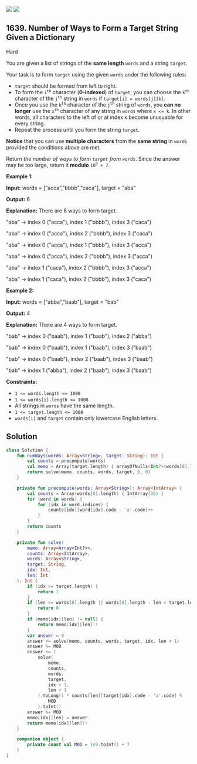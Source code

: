 [![](https://img.shields.io/github/stars/javadev/LeetCode-in-Kotlin?label=Stars&style=flat-square)](https://github.com/javadev/LeetCode-in-Kotlin)
[![](https://img.shields.io/github/forks/javadev/LeetCode-in-Kotlin?label=Fork%20me%20on%20GitHub%20&style=flat-square)](https://github.com/javadev/LeetCode-in-Kotlin/fork)

## 1639\. Number of Ways to Form a Target String Given a Dictionary

Hard

You are given a list of strings of the **same length** `words` and a string `target`.

Your task is to form `target` using the given `words` under the following rules:

*   `target` should be formed from left to right.
*   To form the <code>i<sup>th</sup></code> character (**0-indexed**) of `target`, you can choose the <code>k<sup>th</sup></code> character of the <code>j<sup>th</sup></code> string in `words` if `target[i] = words[j][k]`.
*   Once you use the <code>k<sup>th</sup></code> character of the <code>j<sup>th</sup></code> string of `words`, you **can no longer** use the <code>x<sup>th</sup></code> character of any string in `words` where `x <= k`. In other words, all characters to the left of or at index `k` become unusuable for every string.
*   Repeat the process until you form the string `target`.

**Notice** that you can use **multiple characters** from the **same string** in `words` provided the conditions above are met.

Return _the number of ways to form `target` from `words`_. Since the answer may be too large, return it **modulo** <code>10<sup>9</sup> + 7</code>.

**Example 1:**

**Input:** words = ["acca","bbbb","caca"], target = "aba"

**Output:** 6

**Explanation:** There are 6 ways to form target. 

"aba" -> index 0 ("acca"), index 1 ("bbbb"), index 3 ("caca") 

"aba" -> index 0 ("acca"), index 2 ("bbbb"), index 3 ("caca") 

"aba" -> index 0 ("acca"), index 1 ("bbbb"), index 3 ("acca") 

"aba" -> index 0 ("acca"), index 2 ("bbbb"), index 3 ("acca") 

"aba" -> index 1 ("caca"), index 2 ("bbbb"), index 3 ("acca") 

"aba" -> index 1 ("caca"), index 2 ("bbbb"), index 3 ("caca")

**Example 2:**

**Input:** words = ["abba","baab"], target = "bab"

**Output:** 4

**Explanation:** There are 4 ways to form target. 

"bab" -> index 0 ("baab"), index 1 ("baab"), index 2 ("abba") 

"bab" -> index 0 ("baab"), index 1 ("baab"), index 3 ("baab") 

"bab" -> index 0 ("baab"), index 2 ("baab"), index 3 ("baab") 

"bab" -> index 1 ("abba"), index 2 ("baab"), index 3 ("baab")

**Constraints:**

*   `1 <= words.length <= 1000`
*   `1 <= words[i].length <= 1000`
*   All strings in `words` have the same length.
*   `1 <= target.length <= 1000`
*   `words[i]` and `target` contain only lowercase English letters.

## Solution

```kotlin
class Solution {
    fun numWays(words: Array<String>, target: String): Int {
        val counts = precompute(words)
        val memo = Array(target.length) { arrayOfNulls<Int?>(words[0].length) }
        return solve(memo, counts, words, target, 0, 0)
    }

    private fun precompute(words: Array<String>): Array<IntArray> {
        val counts = Array(words[0].length) { IntArray(26) }
        for (word in words) {
            for (idx in word.indices) {
                counts[idx][word[idx].code - 'a'.code]++
            }
        }
        return counts
    }

    private fun solve(
        memo: Array<Array<Int?>>,
        counts: Array<IntArray>,
        words: Array<String>,
        target: String,
        idx: Int,
        len: Int
    ): Int {
        if (idx >= target.length) {
            return 1
        }
        if (len >= words[0].length || words[0].length - len < target.length - idx) {
            return 0
        }
        if (memo[idx][len] != null) {
            return memo[idx][len]!!
        }
        var answer = 0
        answer += solve(memo, counts, words, target, idx, len + 1)
        answer %= MOD
        answer += (
            solve(
                memo,
                counts,
                words,
                target,
                idx + 1,
                len + 1
            ).toLong() * counts[len][target[idx].code - 'a'.code] %
                MOD
            ).toInt()
        answer %= MOD
        memo[idx][len] = answer
        return memo[idx][len]!!
    }

    companion object {
        private const val MOD = 1e9.toInt() + 7
    }
}
```
